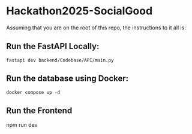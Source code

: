 # Hackathon2025-SocialGood

Assuming that you are on the root of this repo, the instructions to it all is:

## Run the FastAPI Locally:
`fastapi dev backend/Codebase/API/main.py`

## Run the database using Docker:
`docker compose up -d`

## Run the Frontend
npm run dev

